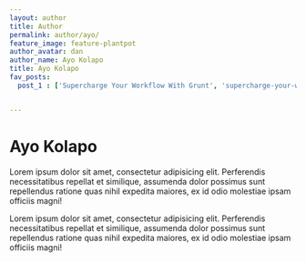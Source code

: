 ```yaml
---
layout: author
title: Author
permalink: author/ayo/
feature_image: feature-plantpot
author_avatar: dan
author_name: Ayo Kolapo
title: Ayo Kolapo
fav_posts:
  post_1 : ['Supercharge Your Workflow With Grunt', 'supercharge-your-workflow-with-grunt', 'The Grunt ecosystem is huge and it’s growing every day. With literally hundreds of plugins to choose from, you can use Grunt to automate just about anything with a minimum of effort. ']


---
```


# Ayo Kolapo

Lorem ipsum dolor sit amet, consectetur adipisicing elit. Perferendis necessitatibus repellat et similique, assumenda dolor possimus sunt repellendus ratione quas nihil expedita maiores, ex id odio molestiae ipsam officiis magni!

Lorem ipsum dolor sit amet, consectetur adipisicing elit. Perferendis necessitatibus repellat et similique, assumenda dolor possimus sunt repellendus ratione quas nihil expedita maiores, ex id odio molestiae ipsam officiis magni!
